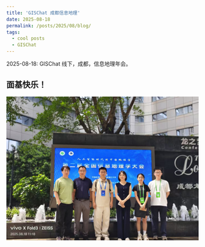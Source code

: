 ```yaml
---
title: 'GISChat 成都信息地理'
date: 2025-08-18
permalink: /posts/2025/08/blog/
tags:
  - cool posts
  - GISChat
---
```


2025-08-18: GISChat 线下，成都，信息地理年会。

## 面基快乐！

![Photo 1](/images/CDXXDL.jpg)
